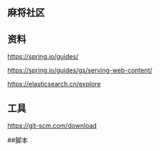 ## 麻将社区

## 资料
https://spring.io/guides/

https://spring.io/guides/gs/serving-web-content/

https://elasticsearch.cn/explore

## 工具
https://git-scm.com/download

##脚本
